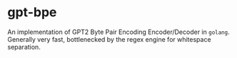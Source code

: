 gpt-bpe
=======
An implementation of GPT2 Byte Pair Encoding Encoder/Decoder in `golang`.  Generally very fast, bottlenecked by the regex engine for whitespace separation.
